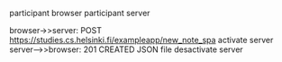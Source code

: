 participant browser
participant server

browser->>server: POST https://studies.cs.helsinki.fi/exampleapp/new_note_spa
activate server
server-->>browser: 201 CREATED JSON file
desactivate server
